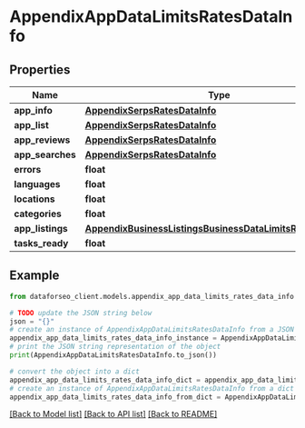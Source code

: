 # AppendixAppDataLimitsRatesDataInfo


## Properties

Name | Type | Description | Notes
------------ | ------------- | ------------- | -------------
**app_info** | [**AppendixSerpsRatesDataInfo**](AppendixSerpsRatesDataInfo.md) |  | [optional] 
**app_list** | [**AppendixSerpsRatesDataInfo**](AppendixSerpsRatesDataInfo.md) |  | [optional] 
**app_reviews** | [**AppendixSerpsRatesDataInfo**](AppendixSerpsRatesDataInfo.md) |  | [optional] 
**app_searches** | [**AppendixSerpsRatesDataInfo**](AppendixSerpsRatesDataInfo.md) |  | [optional] 
**errors** | **float** |  | [optional] 
**languages** | **float** |  | [optional] 
**locations** | **float** |  | [optional] 
**categories** | **float** |  | [optional] 
**app_listings** | [**AppendixBusinessListingsBusinessDataLimitsRatesDataInfo**](AppendixBusinessListingsBusinessDataLimitsRatesDataInfo.md) |  | [optional] 
**tasks_ready** | **float** |  | [optional] 

## Example

```python
from dataforseo_client.models.appendix_app_data_limits_rates_data_info import AppendixAppDataLimitsRatesDataInfo

# TODO update the JSON string below
json = "{}"
# create an instance of AppendixAppDataLimitsRatesDataInfo from a JSON string
appendix_app_data_limits_rates_data_info_instance = AppendixAppDataLimitsRatesDataInfo.from_json(json)
# print the JSON string representation of the object
print(AppendixAppDataLimitsRatesDataInfo.to_json())

# convert the object into a dict
appendix_app_data_limits_rates_data_info_dict = appendix_app_data_limits_rates_data_info_instance.to_dict()
# create an instance of AppendixAppDataLimitsRatesDataInfo from a dict
appendix_app_data_limits_rates_data_info_from_dict = AppendixAppDataLimitsRatesDataInfo.from_dict(appendix_app_data_limits_rates_data_info_dict)
```
[[Back to Model list]](../README.md#documentation-for-models) [[Back to API list]](../README.md#documentation-for-api-endpoints) [[Back to README]](../README.md)


